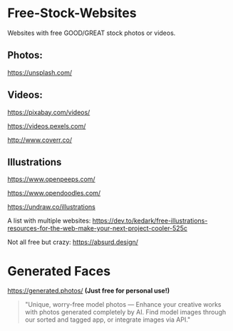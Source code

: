# Free-Stock-Websites
Websites with free GOOD/GREAT stock photos or videos.


## Photos:
https://unsplash.com/


## Videos:
https://pixabay.com/videos/

https://videos.pexels.com/

http://www.coverr.co/


## Illustrations
https://www.openpeeps.com/

https://www.opendoodles.com/

https://undraw.co/illustrations

A list with multiple websites: https://dev.to/kedark/free-illustrations-resources-for-the-web-make-your-next-project-cooler-525c

Not all free but crazy: https://absurd.design/

# Generated Faces
https://generated.photos/
**(Just free for personal use!)**
> "Unique, worry-free model photos — Enhance your creative works with photos generated completely by AI. Find model images through our sorted and tagged app, or integrate images via API."


